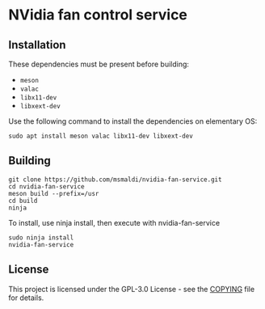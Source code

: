 NVidia fan control service
==

## Installation

These dependencies must be present before building:
 - `meson`
 - `valac`
 - `libx11-dev`
 - `libxext-dev`

Use the following command to install the dependencies on elementary OS:
```shell
sudo apt install meson valac libx11-dev libxext-dev
```

## Building

```
git clone https://github.com/msmaldi/nvidia-fan-service.git
cd nvidia-fan-service
meson build --prefix=/usr
cd build
ninja
```

To install, use ninja install, then execute with nvidia-fan-service

```
sudo ninja install
nvidia-fan-service
```

## License
This project is licensed under the GPL-3.0 License - see the [COPYING](COPYING) file for details.
